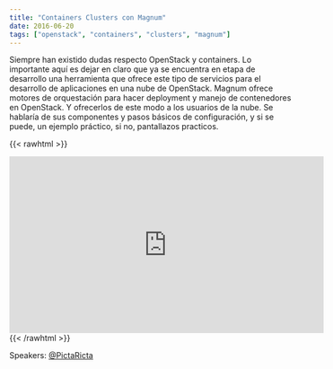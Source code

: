 ```yaml
---
title: "Containers Clusters con Magnum"
date: 2016-06-20
tags: ["openstack", "containers", "clusters", "magnum"]
---
```


Siempre han existido dudas respecto OpenStack y containers. Lo importante aquí es dejar en claro que ya se encuentra en etapa de desarrollo una herramienta que ofrece este tipo de servicios para el desarrollo de aplicaciones en una nube de OpenStack. Magnum ofrece motores de orquestación para hacer deployment y manejo de contenedores en OpenStack. Y ofrecerlos de este modo a los usuarios de la nube. Se hablaría de sus componentes y pasos básicos de configuración, y si se puede, un ejemplo práctico, si no, pantallazos practicos.

{{< rawhtml >}}
<iframe width="560" height="315" src="https://www.youtube.com/embed/trE2pBZYBow" frameborder="0" allow="accelerometer; autoplay; encrypted-media; gyroscope; picture-in-picture" allowfullscreen></iframe>
{{< /rawhtml >}}

Speakers:
[@PictaRicta](https://twitter.com/PictaRicta)